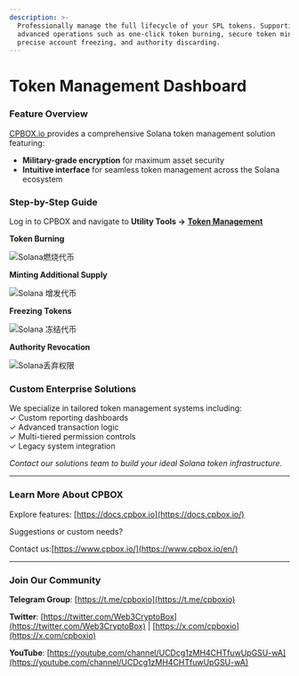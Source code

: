 ```yaml
---
description: >-
  Professionally manage the full lifecycle of your SPL tokens. Supporting
  advanced operations such as one-click token burning, secure token minting,
  precise account freezing, and authority discarding.
---
```


# Token Management Dashboard

### **Feature Overview**

[CPBOX.io ](https://www.cpbox.io/)provides a comprehensive Solana token management solution featuring:

* **Military-grade encryption** for maximum asset security
* **Intuitive interface** for seamless token management across the Solana ecosystem

### **Step-by-Step Guide**

Log in to CPBOX and navigate to **Utility Tools →** [**Token Management**](https://www.cpbox.io/en/solana/account)

**Token Burning**

![Solana燃烧代币](https://www.cpbox.io/cpfiles/2024-06-14/d1zgyce5x0nkcaj4py.png)

**Minting Additional Supply**

![Solana 增发代币](https://www.cpbox.io/cpfiles/2024-06-14/d1zhjk5tocjoggg5oa.png)

**Freezing Tokens**

![Solana 冻结代币](https://www.cpbox.io/cpfiles/2024-06-14/d1zhm9i99eqgy8mlgn.png)

**Authority Revocation**

![Solana丢弃权限](https://www.cpbox.io/cpfiles/2024-06-14/d1zhmxea8ye4srjr3x.png)

### **Custom Enterprise Solutions**

We specialize in tailored token management systems including:\
✓ Custom reporting dashboards\
✓ Advanced transaction logic\
✓ Multi-tiered permission controls\
✓ Legacy system integration

_Contact our solutions team to build your ideal Solana token infrastructure._

***

### **Learn More About CPBOX** <a href="#learn-more-about-cpbox" id="learn-more-about-cpbox"></a>

Explore features: [https://docs.cpbox.io](https://docs.cpbox.io/)

Suggestions or custom needs?

Contact us:[https://www.cpbox.io/](https://www.cpbox.io/en/)

***

### **Join Our Community** <a href="#join-our-community" id="join-our-community"></a>

**Telegram Group**: [https://t.me/cpboxio](https://t.me/cpboxio)

**Twitter**: [https://twitter.com/Web3CryptoBox](https://twitter.com/Web3CryptoBox) | [https://x.com/cpboxio](https://x.com/cpboxio)

**YouTube**: [https://youtube.com/channel/UCDcg1zMH4CHTfuwUpGSU-wA](https://youtube.com/channel/UCDcg1zMH4CHTfuwUpGSU-wA)
